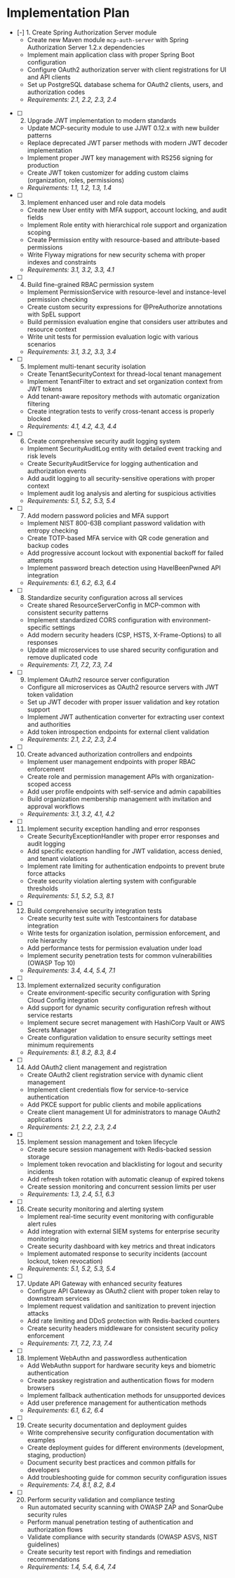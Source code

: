 # Implementation Plan

- [-] 1. Create Spring Authorization Server module
  - Create new Maven module `mcp-auth-server` with Spring Authorization Server 1.2.x dependencies
  - Implement main application class with proper Spring Boot configuration
  - Configure OAuth2 authorization server with client registrations for UI and API clients
  - Set up PostgreSQL database schema for OAuth2 clients, users, and authorization codes
  - _Requirements: 2.1, 2.2, 2.3, 2.4_

- [ ] 2. Upgrade JWT implementation to modern standards
  - Update MCP-security module to use JJWT 0.12.x with new builder patterns
  - Replace deprecated JWT parser methods with modern JWT decoder implementation
  - Implement proper JWT key management with RS256 signing for production
  - Create JWT token customizer for adding custom claims (organization, roles, permissions)
  - _Requirements: 1.1, 1.2, 1.3, 1.4_

- [ ] 3. Implement enhanced user and role data models
  - Create new User entity with MFA support, account locking, and audit fields
  - Implement Role entity with hierarchical role support and organization scoping
  - Create Permission entity with resource-based and attribute-based permissions
  - Write Flyway migrations for new security schema with proper indexes and constraints
  - _Requirements: 3.1, 3.2, 3.3, 4.1_

- [ ] 4. Build fine-grained RBAC permission system
  - Implement PermissionService with resource-level and instance-level permission checking
  - Create custom security expressions for @PreAuthorize annotations with SpEL support
  - Build permission evaluation engine that considers user attributes and resource context
  - Write unit tests for permission evaluation logic with various scenarios
  - _Requirements: 3.1, 3.2, 3.3, 3.4_

- [ ] 5. Implement multi-tenant security isolation
  - Create TenantSecurityContext for thread-local tenant management
  - Implement TenantFilter to extract and set organization context from JWT tokens
  - Add tenant-aware repository methods with automatic organization filtering
  - Create integration tests to verify cross-tenant access is properly blocked
  - _Requirements: 4.1, 4.2, 4.3, 4.4_

- [ ] 6. Create comprehensive security audit logging system
  - Implement SecurityAuditLog entity with detailed event tracking and risk levels
  - Create SecurityAuditService for logging authentication and authorization events
  - Add audit logging to all security-sensitive operations with proper context
  - Implement audit log analysis and alerting for suspicious activities
  - _Requirements: 5.1, 5.2, 5.3, 5.4_

- [ ] 7. Add modern password policies and MFA support
  - Implement NIST 800-63B compliant password validation with entropy checking
  - Create TOTP-based MFA service with QR code generation and backup codes
  - Add progressive account lockout with exponential backoff for failed attempts
  - Implement password breach detection using HaveIBeenPwned API integration
  - _Requirements: 6.1, 6.2, 6.3, 6.4_

- [ ] 8. Standardize security configuration across all services
  - Create shared ResourceServerConfig in MCP-common with consistent security patterns
  - Implement standardized CORS configuration with environment-specific settings
  - Add modern security headers (CSP, HSTS, X-Frame-Options) to all responses
  - Update all microservices to use shared security configuration and remove duplicated code
  - _Requirements: 7.1, 7.2, 7.3, 7.4_

- [ ] 9. Implement OAuth2 resource server configuration
  - Configure all microservices as OAuth2 resource servers with JWT token validation
  - Set up JWT decoder with proper issuer validation and key rotation support
  - Implement JWT authentication converter for extracting user context and authorities
  - Add token introspection endpoints for external client validation
  - _Requirements: 2.1, 2.2, 2.3, 2.4_

- [ ] 10. Create advanced authorization controllers and endpoints
  - Implement user management endpoints with proper RBAC enforcement
  - Create role and permission management APIs with organization-scoped access
  - Add user profile endpoints with self-service and admin capabilities
  - Build organization membership management with invitation and approval workflows
  - _Requirements: 3.1, 3.2, 4.1, 4.2_

- [ ] 11. Implement security exception handling and error responses
  - Create SecurityExceptionHandler with proper error responses and audit logging
  - Add specific exception handling for JWT validation, access denied, and tenant violations
  - Implement rate limiting for authentication endpoints to prevent brute force attacks
  - Create security violation alerting system with configurable thresholds
  - _Requirements: 5.1, 5.2, 5.3, 8.1_

- [ ] 12. Build comprehensive security integration tests
  - Create security test suite with Testcontainers for database integration
  - Write tests for organization isolation, permission enforcement, and role hierarchy
  - Add performance tests for permission evaluation under load
  - Implement security penetration tests for common vulnerabilities (OWASP Top 10)
  - _Requirements: 3.4, 4.4, 5.4, 7.1_

- [ ] 13. Implement externalized security configuration
  - Create environment-specific security configuration with Spring Cloud Config integration
  - Add support for dynamic security configuration refresh without service restarts
  - Implement secure secret management with HashiCorp Vault or AWS Secrets Manager
  - Create configuration validation to ensure security settings meet minimum requirements
  - _Requirements: 8.1, 8.2, 8.3, 8.4_

- [ ] 14. Add OAuth2 client management and registration
  - Create OAuth2 client registration service with dynamic client management
  - Implement client credentials flow for service-to-service authentication
  - Add PKCE support for public clients and mobile applications
  - Create client management UI for administrators to manage OAuth2 applications
  - _Requirements: 2.1, 2.2, 2.3, 2.4_

- [ ] 15. Implement session management and token lifecycle
  - Create secure session management with Redis-backed session storage
  - Implement token revocation and blacklisting for logout and security incidents
  - Add refresh token rotation with automatic cleanup of expired tokens
  - Create session monitoring and concurrent session limits per user
  - _Requirements: 1.3, 2.4, 5.1, 6.3_

- [ ] 16. Create security monitoring and alerting system
  - Implement real-time security event monitoring with configurable alert rules
  - Add integration with external SIEM systems for enterprise security monitoring
  - Create security dashboard with key metrics and threat indicators
  - Implement automated response to security incidents (account lockout, token revocation)
  - _Requirements: 5.1, 5.2, 5.3, 5.4_

- [ ] 17. Update API Gateway with enhanced security features
  - Configure API Gateway as OAuth2 client with proper token relay to downstream services
  - Implement request validation and sanitization to prevent injection attacks
  - Add rate limiting and DDoS protection with Redis-backed counters
  - Create security headers middleware for consistent security policy enforcement
  - _Requirements: 7.1, 7.2, 7.3, 7.4_

- [ ] 18. Implement WebAuthn and passwordless authentication
  - Add WebAuthn support for hardware security keys and biometric authentication
  - Create passkey registration and authentication flows for modern browsers
  - Implement fallback authentication methods for unsupported devices
  - Add user preference management for authentication methods
  - _Requirements: 6.1, 6.2, 6.4_

- [ ] 19. Create security documentation and deployment guides
  - Write comprehensive security configuration documentation with examples
  - Create deployment guides for different environments (development, staging, production)
  - Document security best practices and common pitfalls for developers
  - Add troubleshooting guide for common security configuration issues
  - _Requirements: 7.4, 8.1, 8.2, 8.4_

- [ ] 20. Perform security validation and compliance testing
  - Run automated security scanning with OWASP ZAP and SonarQube security rules
  - Perform manual penetration testing of authentication and authorization flows
  - Validate compliance with security standards (OWASP ASVS, NIST guidelines)
  - Create security test report with findings and remediation recommendations
  - _Requirements: 1.4, 5.4, 6.4, 7.4_
